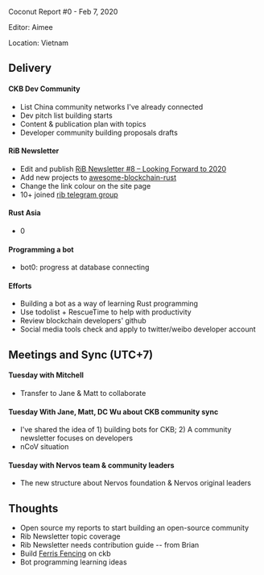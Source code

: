 Coconut Report #0 - Feb 7, 2020

Editor: Aimee

Location: Vietnam

## Delivery

#### CKB Dev Community

- List China community networks I've already connected
- Dev pitch list building starts
- Content & publication plan with topics
- Developer community building proposals drafts


#### RiB Newsletter

- Edit and publish [RiB Newsletter #8 – Looking Forward to 2020](https://rustinblockchain.org/2020/02/05/rib-newsletter-8-looking-forward-to-2020/)
- Add new projects to [awesome-blockchain-rust](https://github.com/rust-in-blockchain/awesome-blockchain-rust)
- Change the link colour on the site page
- 10+ joined [rib telegram group](https://t.me/rustinblockchain)


#### Rust Asia

- 0


#### Programming a bot

- bot0: progress at database connecting


#### Efforts

- Building a bot as a way of learning Rust programming
- Use todolist + RescueTime to help with productivity
- Review blockchain developers' github
- Social media tools check and apply to twitter/weibo developer account


## Meetings and Sync (UTC+7)

#### Tuesday with Mitchell

- Transfer to Jane & Matt to collaborate

#### Tuesday With Jane, Matt, DC Wu about CKB community sync

- I've shared the idea of 1) building bots for CKB; 2) A community newsletter focuses on developers
- nCoV situation

#### Tuesday with Nervos team & community leaders

- The new structure about Nervos foundation & Nervos original leaders


## Thoughts

- Open source my reports to start building an open-source community
- Rib Newsletter topic coverage
- Rib Newsletter needs contribution guide -- from Brian
- Build [Ferris Fencing](http://www.ferrisfencing.org/) on ckb 
- Bot programming learning ideas
